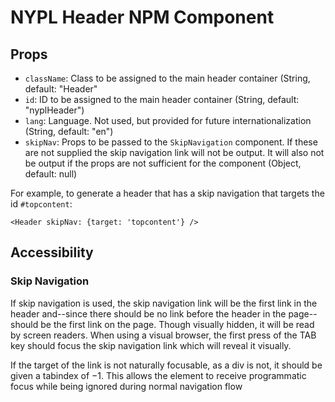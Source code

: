 # NYPL Header NPM Component

## Props

- `className`: Class to be assigned to the main header container (String,
  default: "Header"
- `id`: ID to be assigned to the main header container (String, default: "nyplHeader")
- `lang`: Language. Not used, but provided for future internationalization
  (String, default: "en")
- `skipNav`: Props to be passed to the `SkipNavigation` component. If these are
  not supplied the skip navigation link will not be output. It will also not be
  output if the props are not sufficient for the component (Object, default:
  null)

For example, to generate a header that has a skip navigation that targets the id
`#topcontent`:

    <Header skipNav: {target: 'topcontent'} />

## Accessibility

### Skip Navigation

If skip navigation is used, the skip navigation link will be the first link in
the header and--since there should be no link before the header in the
page--should be the first link on the page. Though visually hidden, it will be
read by screen readers. When using a visual browser, the first press of the TAB
key should focus the skip navigation link which will reveal it visually.

If the target of the link is not naturally focusable, as a div is not, it should
be given a tabindex of −1. This allows the element to receive programmatic focus
while being ignored during normal navigation flow
